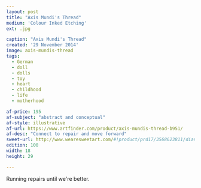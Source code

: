 ```yaml
---
layout: post
title: "Axis Mundi's Thread"
medium: 'Colour Inked Etching'
ext: .jpg

caption: "Axis Mundi's Thread"
created: '29 November 2014'
image: axis-mundis-thread
tags:
  - German
  - doll
  - dolls
  - toy
  - heart
  - childhood
  - life
  - motherhood

af-price: 195
af-subject: "abstract and conceptual"
af-style: illustrative
af-url: https://www.artfinder.com/product/axis-mundis-thread-b951/
af-desc: "Connect to repair and move forward"
sweet-url: http://www.wearesweetart.com/#!product/prd17/3568623811/dianne-murphy-%22axis-mundi's-thread%22
edition: 100
width: 18
height: 29

---
```


Running repairs until we're better.
